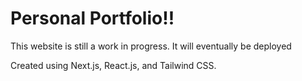 # Personal Portfolio!!

This website is still a work in progress. It will eventually be deployed

Created using Next.js, React.js, and Tailwind CSS.
